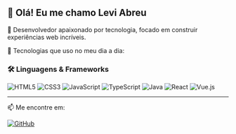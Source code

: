 ## 👋 Olá! Eu me chamo Levi Abreu

🎯 Desenvolvedor apaixonado por tecnologia, focado em construir experiências web incríveis.

🚀 Tecnologias que uso no meu dia a dia:

### 🛠️ Linguagens & Frameworks

![HTML5](https://img.shields.io/badge/HTML5-E34F26?style=for-the-badge&logo=html5&logoColor=fff)
![CSS3](https://img.shields.io/badge/CSS3-1572B6?style=for-the-badge&logo=css3&logoColor=fff)
![JavaScript](https://img.shields.io/badge/JavaScript-F7DF1E?style=for-the-badge&logo=javascript&logoColor=000)
![TypeScript](https://img.shields.io/badge/TypeScript-3178C6?style=for-the-badge&logo=typescript&logoColor=fff)
![Java](https://img.shields.io/badge/Java-ED8B00?style=for-the-badge&logo=java&logoColor=white)
![React](https://img.shields.io/badge/React-20232A?style=for-the-badge&logo=react&logoColor=61DAFB)
![Vue.js](https://img.shields.io/badge/Vue.js-35495E?style=for-the-badge&logo=vue.js&logoColor=4FC08D)

---

📫 Me encontre em:

[![GitHub](https://img.shields.io/badge/-GitHub-181717?style=for-the-badge&logo=github&logoColor=white)](https://github.com/LeviAbreu0)
